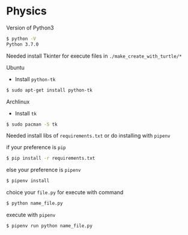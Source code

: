 # Physics

Version of Python3

```bash
$ python -V
Python 3.7.0
```

Needed install Tkinter for execute files in `./make_create_with_turtle/*`

Ubuntu
 - Install `python-tk`

```bash
$ sudo apt-get install python-tk
```

Archlinux
 - Install `tk`

```bash
$ sudo pacman -S tk
```

Needed install libs of `requirements.txt` or do installing with `pipenv`

if your preference is `pip`

```bash
$ pip install -r requirements.txt
```

else your preference is `pipenv`

```bash
$ pipenv install
```

choice your `file.py` for execute with command

```bash
$ python name_file.py
```

execute with `pipenv`

```bash
$ pipenv run python name_file.py
```
